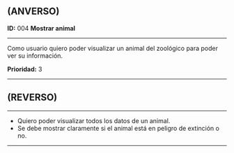 ## (ANVERSO)

__ID:__ 004                 __Mostrar animal__
___

Como usuario quiero poder visualizar un animal del zoológico para
poder ver su información.


  __Prioridad:__ 3  

___

## (REVERSO)
___

- Quiero poder visualizar todos los datos de un animal.
- Se debe mostrar claramente si el animal está en peligro de extinción o no.

___
